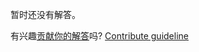 
暂时还没有解答。

有兴趣[贡献你的解答](https://github.com/BFEdev/BFE.dev-solutions/blob/main/question/tell-me-a-time-you-achieved-something0-through-good-collaboration._zh.md)吗? [Contribute guideline](https://github.com/BFEdev/BFE.dev-solutions#how-to-contribute)
